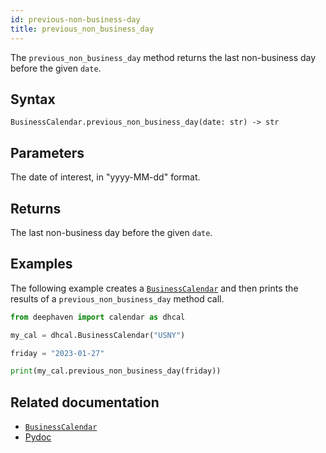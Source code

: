 ```yaml
---
id: previous-non-business-day
title: previous_non_business_day
---
```


The `previous_non_business_day` method returns the last non-business day before the given `date`.

## Syntax

```
BusinessCalendar.previous_non_business_day(date: str) -> str
```

## Parameters

<ParamTable>
<Param name="date" type="str">

The date of interest, in "yyyy-MM-dd" format.

</Param>
</ParamTable>

## Returns

The last non-business day before the given `date`.

## Examples

The following example creates a [`BusinessCalendar`](./BusinessCalendar.md) and then prints the results of a `previous_non_business_day` method call.

```python skip-test
from deephaven import calendar as dhcal

my_cal = dhcal.BusinessCalendar("USNY")

friday = "2023-01-27"

print(my_cal.previous_non_business_day(friday))
```

## Related documentation

- [`BusinessCalendar`](./BusinessCalendar.md)
- [Pydoc](https://deephaven.io/core/pydoc/code/deephaven.calendar.html#deephaven.calendar.BusinessCalendar.previous_non_business_day)
